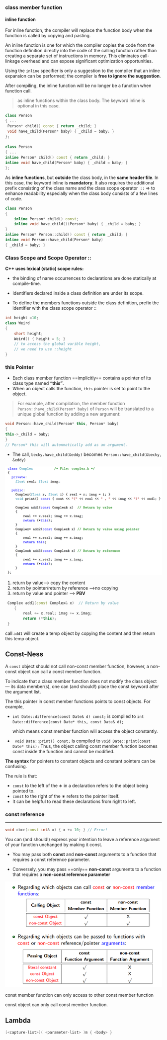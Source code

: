 ### class member function

#### inline function

For inline function, the compiler will replace the function body when the function is called by copying and pasting.

An inline function is one for which the compiler copies the code from the function definition directly into the code of the calling function rather than creating a separate set of instructions in memory. This eliminates call-linkage overhead and can expose significant optimization opportunities. 

Using the `inline` specifier is only a suggestion to the compiler that an inline expansion can be performed; the compiler is **free to ignore the suggestion**.

After compiling, the inline function will be no longer be a function when function call.

> as inline functions within the class body. The keyword inline is optional in this case.

```c++
class Person
{ ...
 Person* child() const { return _child; }
 void have_child(Person* baby) { _child = baby; }
};

class Person
{ ...
inline Person* child() const { return _child; }
inline void have_child(Person* baby) { _child = baby; }
};

```



As **inline functions**, but **outside** the class body, in the **same header file**. In this case, the keyword inline is **mandatory**. It also requires the additional prefix consisting of the class name and the class scope operator` ::` ⇒ to enhance readability especially when the class body consists of a few lines of code.

```c++
class Person
{
    inline Person* child() const;
    inline void have_child()(Person* baby) { _child = baby; }
}
inline Person* Person::child() const { return _child; }
inline void Person::have_child(Person* baby)
{ _child = baby; }

```

### Class Scope and Scope Operator ::



**C++ uses lexical (static) scope rules:** 

+ the binding of name occurrences to declarations are done statically at compile-time. 

+ Identifiers declared inside a class definition are under its scope. 

+ To define the members functions outside the class definition, prefix the identifier with the class scope operator ::

```c++
int height =10;
class Weird
{
	short height;
	Weird() { height = 5; }
    // to access the global varible height,
    // we need to use ::height
}
```

### this Pointer

+ Each class member function ==implicitly== contains a pointer of its class type named **“this”**.
+ When an object calls the function, `this` pointer is set to point to the object.

> For example, after compilation, the member function `Person::have_child(Person* baby)` of `Person` will be translated to a unique global function by adding a new argument:

```c++
void Person::have_child(Person* this, Person* baby)
{
this->_child = baby;
}
// Person* this will autonmatically add as an argument.
```

+ The call, `becky.have_child(&eddy)` becomes `Person::have_child(&becky, &eddy)`

![image-20220914163646087](./Basics.assets/image-20220914163646087.png)

1. return by value--> copy the content
2. return by pointer/return by reference  -->no copying
3. return by value and pointer --> **PBV**

```c++
 Complex add1(const Complex& x)  // Return by value
    {
        real += x.real; imag += x.imag;
        return (*this);
 }
```

call `add1` will create a temp object by copying the content and then return this temp object.

## Const-Ness



A `const` object should not call non-const member function, however, a non-const object can call a const member function.

To indicate that a class member function does not modify the class object — its data member(s), one can (and should!) place the const keyword after the argument list.

The this pointer in const member functions points to const objects. For example, 

+ `int Date::difference(const Date& d) const;` is compiled to            ` int Date::difference(const Date* this, const Date& d); `

  which means const member function will access the object constantly.

+ ` void Date::print() const;` is compiled to                                           `void Date::print(const Date* this);` Thus, the object calling const member function becomes const inside the function and cannot be modified.

**The syntax** for pointers to constant objects and constant pointers can be confusing.

 The rule is that:

+ `const` to the left of the $∗$ in a declaration refers to the object being pointed to.
+ `const` to the right of the $∗$ refers to the pointer itself. 
+ It can be helpful to read these declarations from right to left.

### const reference

---

```c++
void cbcr(const int& x) { x += 10; } // Error!
```

You can (and should!) express your intention to leave a reference argument of your function unchanged by making it const.

+ You may pass both **const** and **non-const** arguments to a function that requires a const reference parameter. 

+ Conversely, you may pass ==only== **non-const** arguments to a function that requires a **non-const reference parameter**

![image-20220915184243522](./Basics.assets/image-20220915184243522.png)

const member function can only access to other const member function

const object can only call const member function.

## Lambda

```c++
[<capture-list>]( <parameter-list> )m { <body> }
```

